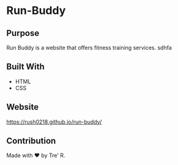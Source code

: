 # Run-Buddy

## Purpose 

Run Buddy is a website that offers fitness training services. sdhfa 



## Built With
* HTML
* CSS

## Website 
https://rush0218.github.io/run-buddy/

## Contribution
Made with ❤️  by Tre' R.
